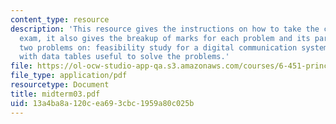 ```yaml
---
content_type: resource
description: 'This resource gives the instructions on how to take the closed book
  exam, it also gives the breakup of marks for each problem and its parts. It cotains
  two problems on: feasibility study for a digital communication system and propositions
  with data tables useful to solve the problems.'
file: https://ol-ocw-studio-app-qa.s3.amazonaws.com/courses/6-451-principles-of-digital-communication-ii-spring-2005/13a4ba8a120cea693cbc1959a80c025b_midterm03.pdf
file_type: application/pdf
resourcetype: Document
title: midterm03.pdf
uid: 13a4ba8a-120c-ea69-3cbc-1959a80c025b
---
```

